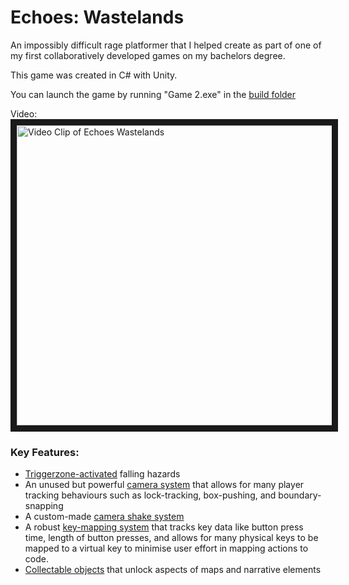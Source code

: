 # Echoes: Wastelands

An impossibly difficult rage platformer that I helped create as part of one of my first collaboratively developed games on my bachelors degree.

This game was created in C# with Unity.

You can launch the game by running "Game 2.exe" in the [build folder](https://github.com/flyscript/Game2/tree/master/Beta%203.0/build)

Video:
<a href="http://www.youtube.com/watch?feature=player_embedded&v=dv0WYnjlqfE" target="_blank"><img src="https://static.wixstatic.com/media/3978e6_b8a64b600dd94ca88335ab592e336aa8f003.jpg/v1/fill/w_756,h_425,fp_0.50_0.50,q_90/3978e6_b8a64b600dd94ca88335ab592e336aa8f003.webp" alt="Video Clip of Echoes Wastelands" width="853" height="480" border="10" /></a>

### Key Features:
* [Triggerzone-activated](https://github.com/flyscript/Echoes-Wastelands/tree/master/Beta%203.0/Assets/Scripts/Environment) falling hazards
* An unused but powerful [camera system](https://github.com/flyscript/Echoes-Wastelands/blob/master/Beta%203.0/Assets/Scripts/Camera/CameraBehaviour.cs) that allows for many player tracking behaviours such as lock-tracking, box-pushing, and boundary-snapping
* A custom-made [camera shake system](https://github.com/flyscript/Echoes-Wastelands/blob/master/Beta%203.0/Assets/Scripts/Camera/ScreenShake.cs) 
* A robust [key-mapping system](https://github.com/flyscript/Echoes-Wastelands/tree/master/Beta%203.0/Assets/Scripts/Input) that tracks key data like button press time, length of button presses, and allows for many physical keys to be mapped to a virtual key to minimise user effort in mapping actions to code.
* [Collectable objects](https://github.com/flyscript/Echoes-Wastelands/tree/master/Beta%203.0/Assets/Scripts/Items) that unlock aspects of maps and narrative elements
